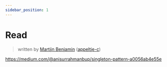 ```yaml
---
sidebar_position: 1
---
```


# Read

> written by [Martijn Benjamin](https://www.linkedin.com/in/martijn-benjamin/) ([appeltje-c](https://github.com/appeltje-c))


https://medium.com/@anisurrahmanbup/singleton-pattern-a0056ab4e55e

